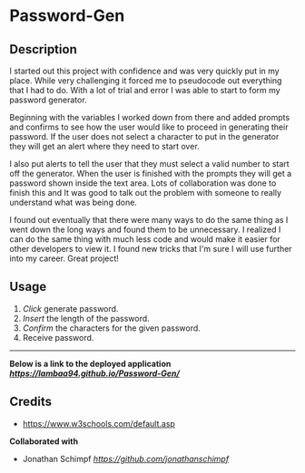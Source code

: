 # Password-Gen

## Description

I started out this project with confidence and was very quickly put in my place. While very challenging it forced me to pseudocode out everything that I had to do. With a lot of trial and error I was able to start to form my password generator.

Beginning with the variables I worked down from there and added prompts and confirms to see how the user would like to proceed in generating their password. If the user does not select a character to put in the generator they will get an alert where they need to start over.

I also put alerts to tell the user that they must select a valid number to start off the generator. When the user is finished with the prompts they will get a password shown inside the text area. Lots of collaboration was done to finish this and It was good to talk out the problem with someone to really understand what was being done.

I found out eventually that there were many ways to do the same thing as I went down the long ways and found them to be unnecessary. I realized I can do the same thing with much less code and would make it easier for other developers to view it. I found new tricks that I'm sure I will use further into my career. Great project!

## Usage

1. *Click* generate password.
2. *Insert* the length of the password.
3. *Confirm* the characters for the given password.
4. Receive password.
_________________________________________________
**Below is a link to the deployed application**
***https://lambaa94.github.io/Password-Gen/***

## Credits

* https://www.w3schools.com/default.asp

**Collaborated with**
* Jonathan Schimpf *https://github.com/jonathanschimpf*
